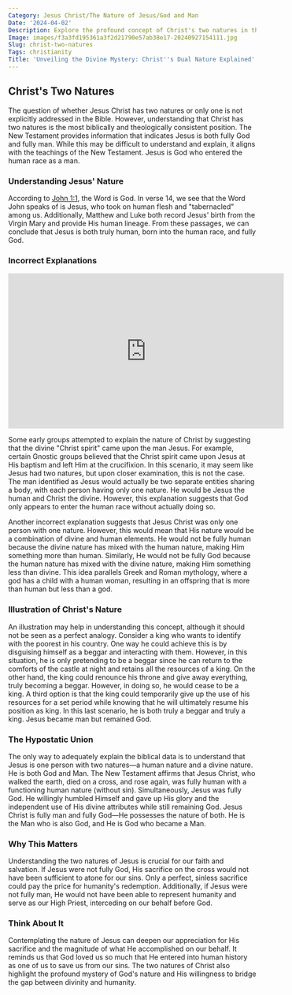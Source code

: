 ```yaml
---
Category: Jesus Christ/The Nature of Jesus/God and Man
Date: '2024-04-02'
Description: Explore the profound concept of Christ's two natures in this enlightening article, delving into the divine and human aspects of Jesus. Dive into the theological implications and significance of this fundamental belief.
Image: images/f3a3fd195361a3f2d21790e57ab38e17-20240927154111.jpg
Slug: christ-two-natures
Tags: christianity
Title: 'Unveiling the Divine Mystery: Christ''s Dual Nature Explained'
---
```


## Christ's Two Natures

The question of whether Jesus Christ has two natures or only one is not explicitly addressed in the Bible. However, understanding that Christ has two natures is the most biblically and theologically consistent position. The New Testament provides information that indicates Jesus is both fully God and fully man. While this may be difficult to understand and explain, it aligns with the teachings of the New Testament. Jesus is God who entered the human race as a man.

### Understanding Jesus' Nature

According to [John 1:1](https://www.bibleref.com/John/1/John-1-1.html), the Word is God. In verse 14, we see that the Word John speaks of is Jesus, who took on human flesh and "tabernacled" among us. Additionally, Matthew and Luke both record Jesus' birth from the Virgin Mary and provide His human lineage. From these passages, we can conclude that Jesus is both truly human, born into the human race, and fully God.

### Incorrect Explanations


<iframe width="560" height="315" src="https://www.youtube.com/embed/FwZf6fp_uQw" frameborder="0" allow="autoplay; encrypted-media" allowfullscreen></iframe>


Some early groups attempted to explain the nature of Christ by suggesting that the divine "Christ spirit" came upon the man Jesus. For example, certain Gnostic groups believed that the Christ spirit came upon Jesus at His baptism and left Him at the crucifixion. In this scenario, it may seem like Jesus had two natures, but upon closer examination, this is not the case. The man identified as Jesus would actually be two separate entities sharing a body, with each person having only one nature. He would be Jesus the human and Christ the divine. However, this explanation suggests that God only appears to enter the human race without actually doing so.

Another incorrect explanation suggests that Jesus Christ was only one person with one nature. However, this would mean that His nature would be a combination of divine and human elements. He would not be fully human because the divine nature has mixed with the human nature, making Him something more than human. Similarly, He would not be fully God because the human nature has mixed with the divine nature, making Him something less than divine. This idea parallels Greek and Roman mythology, where a god has a child with a human woman, resulting in an offspring that is more than human but less than a god.

### Illustration of Christ's Nature

An illustration may help in understanding this concept, although it should not be seen as a perfect analogy. Consider a king who wants to identify with the poorest in his country. One way he could achieve this is by disguising himself as a beggar and interacting with them. However, in this situation, he is only pretending to be a beggar since he can return to the comforts of the castle at night and retains all the resources of a king. On the other hand, the king could renounce his throne and give away everything, truly becoming a beggar. However, in doing so, he would cease to be a king. A third option is that the king could temporarily give up the use of his resources for a set period while knowing that he will ultimately resume his position as king. In this last scenario, he is both truly a beggar and truly a king. Jesus became man but remained God.

### The Hypostatic Union

The only way to adequately explain the biblical data is to understand that Jesus is one person with two natures—a human nature and a divine nature. He is both God and Man. The New Testament affirms that Jesus Christ, who walked the earth, died on a cross, and rose again, was fully human with a functioning human nature (without sin). Simultaneously, Jesus was fully God. He willingly humbled Himself and gave up His glory and the independent use of His divine attributes while still remaining God. Jesus Christ is fully man and fully God—He possesses the nature of both. He is the Man who is also God, and He is God who became a Man.

### Why This Matters

Understanding the two natures of Jesus is crucial for our faith and salvation. If Jesus were not fully God, His sacrifice on the cross would not have been sufficient to atone for our sins. Only a perfect, sinless sacrifice could pay the price for humanity's redemption. Additionally, if Jesus were not fully man, He would not have been able to represent humanity and serve as our High Priest, interceding on our behalf before God.

### Think About It

Contemplating the nature of Jesus can deepen our appreciation for His sacrifice and the magnitude of what He accomplished on our behalf. It reminds us that God loved us so much that He entered into human history as one of us to save us from our sins. The two natures of Christ also highlight the profound mystery of God's nature and His willingness to bridge the gap between divinity and humanity.